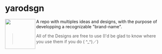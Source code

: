 # yarodsgn
<img align="left" width="100" height="100" src="https://github.com/Yaroster/yarologo/blob/main/Logo_Yaroster.png">
A repo with multiples ideas and designs, with the purpose of developping a recognizable "brand-name".

>All of the Designs are free to use (I'd be glad to know where you use them if you do ( ^_^)／)

